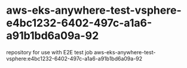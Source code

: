 # aws-eks-anywhere-test-vsphere-e4bc1232-6402-497c-a1a6-a91b1bd6a09a-92
repository for use with E2E test job aws-eks-anywhere-test-vsphere:e4bc1232-6402-497c-a1a6-a91b1bd6a09a-92

